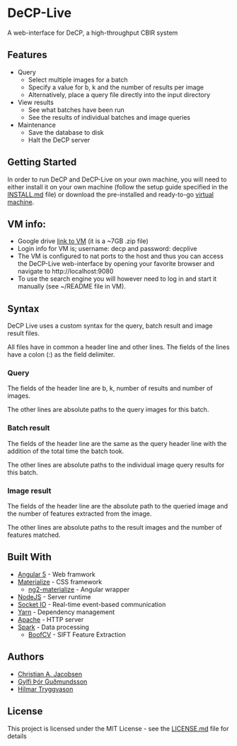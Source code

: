 # DeCP-Live

A web-interface for DeCP, a high-throughput CBIR system

## Features

* Query
    * Select multiple images for a batch
    * Specify a value for b, k and the number of results per image
    * Alternatively, place a query file directly into the input directory
* View results
    * See what batches have been run
    * See the results of individual batches and image queries
* Maintenance
    * Save the database to disk
    * Halt the DeCP server

## Getting Started

In order to run DeCP and DeCP-Live on your own machine, you will need to either install it on your own machine (follow the setup guide specified in the [INSTALL.md](INSTALL.md) file) or download the pre-installed and ready-to-go [virtual machine](https://drive.google.com/file/d/1Lqx7kxWMlpRCY1b9slrH0mt_pVT9-p4f/view?usp=sharing).

## VM info: 
 * Google drive [link to VM](https://drive.google.com/file/d/1Lqx7kxWMlpRCY1b9slrH0mt_pVT9-p4f/view?usp=sharing) (it is a ~7GB .zip file)
 * Login info for VM is; username: decp and password: decplive
 * The VM is configured to nat ports to the host and thus you can access the DeCP-Live web-interface by opening your favorite browser and navigate to http://localhost:9080
 * To use the search engine you will however need to log in and start it manually (see ~/README file in VM).

## Syntax

DeCP Live uses a custom syntax for the query, batch result and image result files.

All files have in common a header line and other lines. The fields of the lines have a colon (:) as the field delimiter. 

### Query

The fields of the header line are b, k, number of results and number of images.

The other lines are absolute paths to the query images for this batch.

### Batch result

The fields of the header line are the same as the query header line with the addition of the total time the batch took.

The other lines are absolute paths to the individual image query results for this batch.

### Image result

The fields of the header line are the absolute path to the queried image and the number of features extracted from the image.

The other lines are absolute paths to the result images and the number of features matched.

## Built With

* [Angular 5](https://angular.io/) - Web framwork
* [Materialize](http://materializecss.com/) - CSS framework
    * [ng2-materialize](https://github.com/sherweb/ng2-materialize) - Angular wrapper
* [NodeJS](https://nodejs.org/) - Server runtime
* [Socket IO](https://socket.io/) - Real-time event-based communication
* [Yarn](https://yarnpkg.com/) - Dependency management
* [Apache](https://httpd.apache.org/) - HTTP server
* [Spark](https://spark.apache.org/) - Data processing
   * [BoofCV](https://boofcv.org/) - SIFT Feature Extraction

## Authors

* [Christian A. Jacobsen](https://github.com/ChristianJacobsen/)
* [Gylfi Þór Guðmundsson](https://github.com/elgerpus)
* [Hilmar Tryggvason](https://github.com/Indexu/)

## License

This project is licensed under the MIT License - see the [LICENSE.md](LICENSE.md) file for details
